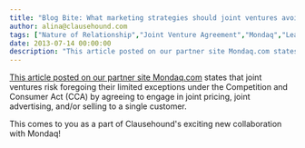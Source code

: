 ```yaml
---
title: "Blog Bite: What marketing strategies should joint ventures avoid in order to retain the protection of the exclusionary provisions for joint ventures under the CCA?"
author: alina@clausehound.com
tags: ["Nature of Relationship","Joint Venture Agreement","Mondaq","Learn","Australia"]
date: 2013-07-14 00:00:00
description: "This article posted on our partner site Mondaq.com states that joint ventures risk foregoing their limited exceptions under the Competition and Consumer Act (CCA) by agreeing to engage in joint prici..."
---
```


[This article posted on our partner site Mondaq.com](http://www.mondaq.com/australia/x/249990/Trade+Regulation+Practices/Competition+issues+in+resources+projects) states that joint ventures risk foregoing their limited exceptions under the Competition and Consumer Act (CCA) by agreeing to engage in joint pricing, joint advertising, and/or selling to a single customer.

This comes to you as a part of Clausehound's exciting new collaboration with Mondaq!